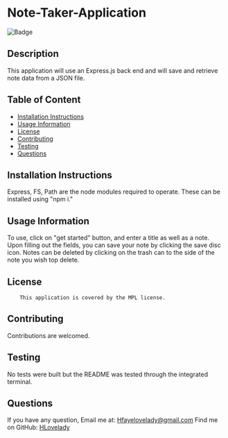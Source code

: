 # Note-Taker-Application

![Badge](https://img.shields.io/badge/license-MPL-blue.svg)
## Description
This application will use an Express.js back end and will save and retrieve note data from a JSON file.

## Table of Content
- [Installation Instructions](#installation)
- [Usage Information](#usage)
- [License](#license)
- [Contributing](#contributing)
- [Testing](#test)
- [Questions](#questions)

## Installation Instructions
Express, FS, Path are the node modules required to operate. These can be installed using "npm i."

## Usage Information
To use, click on "get started" button, and enter a title as well as a note. Upon filling out the fields, you can save your note by clicking the save disc icon. Notes can be deleted by clicking on the trash can to the side of the note you wish top delete.

## License
        This application is covered by the MPL license.

## Contributing
Contributions are welcomed.

## Testing
No tests were built but the README was tested through the integrated terminal.


## Questions
If you have any question, Email me at: Hfayelovelady@gmail.com 
Find me on GitHub: [HLovelady](https://github.com/HLovelady)